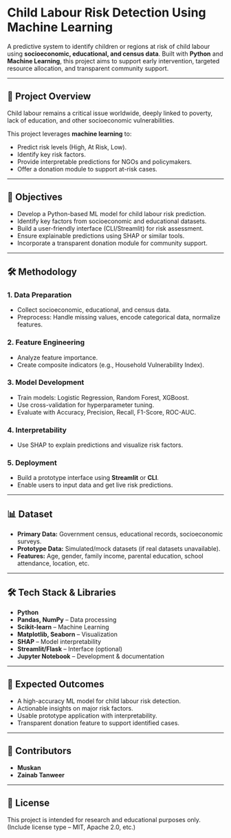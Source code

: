 # Child Labour Risk Detection Using Machine Learning

A predictive system to identify children or regions at risk of child labour using **socioeconomic, educational, and census data**. Built with **Python** and **Machine Learning**, this project aims to support early intervention, targeted resource allocation, and transparent community support.

---

## 📝 Project Overview
Child labour remains a critical issue worldwide, deeply linked to poverty, lack of education, and other socioeconomic vulnerabilities. 

This project leverages **machine learning** to:
- Predict risk levels (High, At Risk, Low).
- Identify key risk factors.
- Provide interpretable predictions for NGOs and policymakers.
- Offer a donation module to support at-risk cases.

---

## 🎯 Objectives
- Develop a Python-based ML model for child labour risk prediction.
- Identify key factors from socioeconomic and educational datasets.
- Build a user-friendly interface (CLI/Streamlit) for risk assessment.
- Ensure explainable predictions using SHAP or similar tools.
- Incorporate a transparent donation module for community support.

---

## 🛠 Methodology

### **1. Data Preparation**
- Collect socioeconomic, educational, and census data.
- Preprocess: Handle missing values, encode categorical data, normalize features.

### **2. Feature Engineering**
- Analyze feature importance.
- Create composite indicators (e.g., Household Vulnerability Index).

### **3. Model Development**
- Train models: Logistic Regression, Random Forest, XGBoost.
- Use cross-validation for hyperparameter tuning.
- Evaluate with Accuracy, Precision, Recall, F1-Score, ROC-AUC.

### **4. Interpretability**
- Use SHAP to explain predictions and visualize risk factors.

### **5. Deployment**
- Build a prototype interface using **Streamlit** or **CLI**.
- Enable users to input data and get live risk predictions.

---

## 📊 Dataset
- **Primary Data:** Government census, educational records, socioeconomic surveys.
- **Prototype Data:** Simulated/mock datasets (if real datasets unavailable).
- **Features:** Age, gender, family income, parental education, school attendance, location, etc.

---

## 🛠 Tech Stack & Libraries
- **Python**
- **Pandas, NumPy** – Data processing
- **Scikit-learn** – Machine Learning
- **Matplotlib, Seaborn** – Visualization
- **SHAP** – Model interpretability
- **Streamlit/Flask** – Interface (optional)
- **Jupyter Notebook** – Development & documentation

---

## 🚀 Expected Outcomes
- A high-accuracy ML model for child labour risk detection.
- Actionable insights on major risk factors.
- Usable prototype application with interpretability.
- Transparent donation feature to support identified cases.

---

## 👥 Contributors
- **Muskan**  
- **Zainab Tanweer**

---

## 📜 License
This project is intended for research and educational purposes only.  
(Include license type  – MIT, Apache 2.0, etc.)

